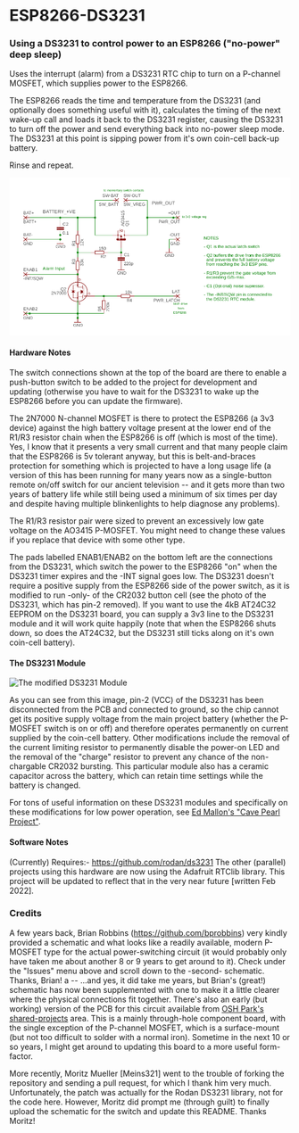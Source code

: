 # ESP8266-DS3231
### Using a DS3231 to control power to an ESP8266 ("no-power" deep sleep)

Uses the interrupt (alarm) from a DS3231 RTC chip to turn on a P-channel MOSFET, which supplies power to the ESP8266.

The ESP8266 reads the time and temperature from the DS3231 (and optionally does something useful with it), calculates the timing of the next wake-up call and loads it back to the DS3231 register, causing the DS3231 to turn off the power and send everything back into no-power sleep mode.  The DS3231 at this point is sipping power from it's own coin-cell back-up battery.

Rinse and repeat.

![Schematic of GPIO/DS3231-controlled switch](./ESP_Power_Latch.png)

#### Hardware Notes

The switch connections shown at the top of the board are there to enable a push-button switch to be added to the project for development and updating (otherwise you have to wait for the DS3231 to wake up the ESP8266 before you can update the firmware).

The 2N7000 N-channel MOSFET is there to protect the ESP8266 (a 3v3 device) against the high battery voltage present at the lower end of the R1/R3 resistor chain when the ESP8266 is off (which is most of the time).  Yes, I know that it presents a very small current and that many people claim that the ESP8266 is 5v tolerant anyway, but this is belt-and-braces protection for something which is projected to have a long usage life (a version of this has been running for many years now as a single-button remote on/off switch for our ancient television -- and it gets more than two years of battery life while still being used a minimum of six times per day and despite having multiple blinkenlights to help diagnose any problems).

The R1/R3 resistor pair were sized to prevent an excessively low gate voltage on the AO3415 P-MOSFET.  You might need to change these values if you replace that device with some other type.

The pads labelled ENAB1/ENAB2 on the bottom left are the connections from the DS3231, which switch the power to the ESP8266 "on" when the DS3231 timer expires and the -INT signal goes low.  The DS3231 doesn't require a positive supply from the ESP8266 side of the power switch, as it is modified to run -only- of the CR2032 button cell (see the photo of the DS3231, which has pin-2 removed).  If you want to use the 4kB AT24C32 EEPROM on the DS3231 board, you can supply a 3v3 line to the DS3231 module and it will work quite happily (note that when the ESP8266 shuts down, so does the AT24C32, but the DS3231 still ticks along on it's own coin-cell battery).

#### The DS3231 Module

![The modified DS3231 Module](https://www.pucebaboon.com/images/DS3231-mod.jpg)

As you can see from this image, pin-2 (VCC) of the DS3231 has been disconnected from the PCB and connected to ground, so the chip cannot get its positive supply voltage from the main project battery (whether the P-MOSFET switch is on or off) and therefore operates permanently on current supplied by the coin-cell battery. Other modifications include the removal of the current limiting resistor to permanently disable the power-on LED and the removal of the "charge" resistor to prevent any chance of the non-chargable CR2032 bursting. This particular module also has a ceramic capacitor across the battery, which can retain time settings while the battery is changed.

For tons of useful information on these DS3231 modules and specifically on these modifications for low power operation, see [Ed Mallon's "Cave Pearl Project"](https://thecavepearlproject.org/2014/05/21/using-a-cheap-3-ds3231-rtc-at24c32-eeprom-from-ebay/).

#### Software Notes

 (Currently) Requires:- https://github.com/rodan/ds3231
 The other (parallel) projects using this hardware are now using the Adafruit RTClib library.  This project will be updated to reflect that in the very near future [written Feb 2022].


### Credits

A few years back, Brian Robbins (https://github.com/bprobbins) very kindly provided a schematic and what looks like a readily available, modern P-MOSFET type for the actual power-switching circuit (it would probably only have taken me about another 8 or 9 years to get around to it).  Check under the "Issues" menu above and scroll down to the -second- schematic.  Thanks, Brian!   a
  --  ...and yes, it did take me years, but Brian's (great!) schematic has now been supplemented with one to make it a little clearer where the physical connections fit together.  There's also an early (but working) version of the PCB for this circuit available from [OSH Park's shared-projects](https://oshpark.com/shared_projects/iFWjTLa5) area.  This is a mainly through-hole component board, with the single exception of the P-channel MOSFET, which is a surface-mount (but not too difficult to solder with a normal iron).  Sometime in the next 10 or so years, I might get around to updating this board to a more useful form-factor.
  
More recently, Moritz Mueller [Meins321] went to the trouble of forking the repository and sending a pull request, for which I thank him very much.  Unfortunately, the patch was actually for the Rodan DS3231 library, not for the code here.  However, Moritz did prompt me (through guilt) to finally upload the schematic for the switch and update this README.  Thanks Moritz!


